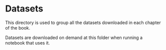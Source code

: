 # Datasets

This directory is used to group all the datasets downloaded in each chapter of the book.

Datasets are downloaded on demand at this folder when running a notebook that uses it.
